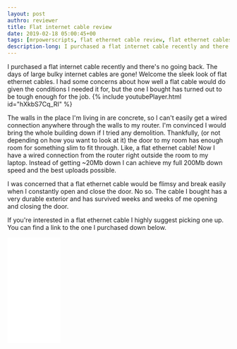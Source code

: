 ```yaml
---
layout: post
authro: reviewer
title: Flat internet cable review
date: 2019-02-18 05:00:45+00
tags: [mrpowerscripts, flat ethernet cable review, flat ethernet cables are the best ethernet cables]
description-long: I purchased a flat internet cable recently and there's no going back. The days of large bulky internet cables are gone! Welcome the sleek look of flat ethernet cables. I had some concerns about how well a flat cable would do given the conditions I needed it for, but the one I bought has turned out to be tough enough for the job.
---
```


I purchased a flat internet cable recently and there's no going back. The days of large bulky internet cables are gone! Welcome the sleek look of flat ethernet cables. I had some concerns about how well a flat cable would do given the conditions I needed it for, but the one I bought has turned out to be tough enough for the job. {% include youtubePlayer.html id="hXkbS7Cq_RI" %}

The walls in the place I'm living in are concrete, so I can't easily get a wired connection anywhere through the walls to my router. I'm convinced I would bring the whole building down if I tried any demolition. Thankfully, (or not depending on how you want to look at it) the door to my room has enough room for something slim to fit through. Like, a flat ethernet cable! Now I have a wired connection from the router right outside the room to my laptop. Instead of getting ~20Mb down I can achieve my full 200Mb down speed and the best uploads possible.

I was concerned that a flat ethernet cable would be flimsy and break easily when I constantly open and close the door. No so. The cable I bought has a very durable exterior and has survived weeks and weeks of me opening and closing the door.

If you're interested in a flat ethernet cable I highly suggest picking one up. You can find a link to the one I purchased down below.

<iframe style="width:120px;height:240px;" marginwidth="0" marginheight="0" scrolling="no" frameborder="0" src="//ws-na.amazon-adsystem.com/widgets/q?ServiceVersion=20070822&OneJS=1&Operation=GetAdHtml&MarketPlace=US&source=ss&ref=as_ss_li_til&ad_type=product_link&tracking_id=mrpowerscript-20&language=en_US&marketplace=amazon&region=US&placement=B00WD017GQ&asins=B00WD017GQ&linkId=557b4f7d77248b4cd34d4425baaa8995&show_border=true&link_opens_in_new_window=false"></iframe>